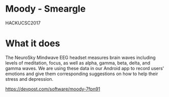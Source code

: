 # Moody - Smeargle
HACKUCSC2017

# What it does
The NeuroSky Mindwave EEG headset measures brain waves including levels of meditation, focus, as well as alpha, gamma, beta, delta, and gamma waves. We are using these data in our Android app to record users' emotions and give them corresponding suggestions on how to help their stress and depression.

https://devpost.com/software/moody-7fpn91
